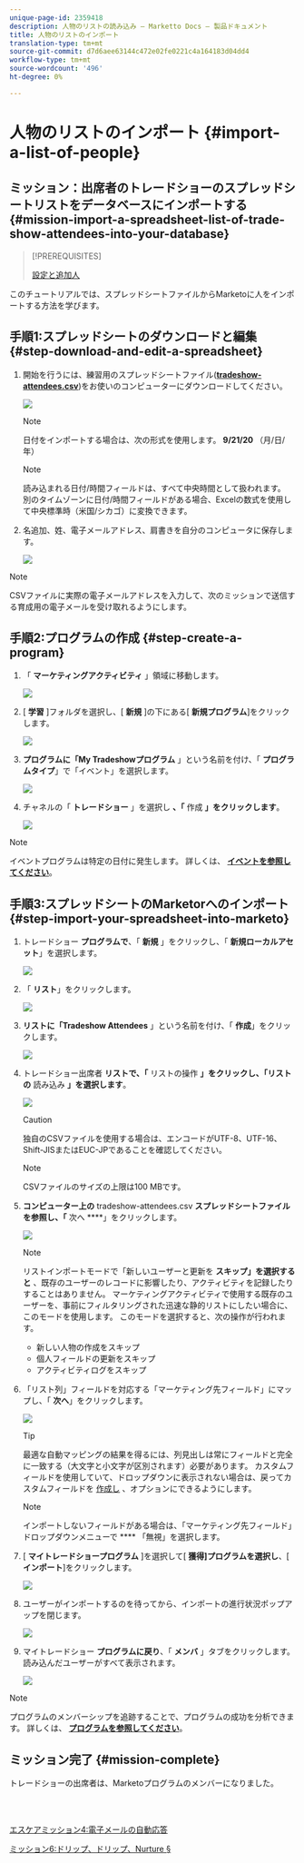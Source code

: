 ```yaml
---
unique-page-id: 2359418
description: 人物のリストの読み込み — Marketto Docs — 製品ドキュメント
title: 人物のリストのインポート
translation-type: tm+mt
source-git-commit: d7d6aee63144c472e02fe0221c4a164183d04dd4
workflow-type: tm+mt
source-wordcount: '496'
ht-degree: 0%

---
```



# 人物のリストのインポート {#import-a-list-of-people}

## ミッション：出席者のトレードショーのスプレッドシートリストをデータベースにインポートする {#mission-import-a-spreadsheet-list-of-trade-show-attendees-into-your-database}

>[!PREREQUISITES]
>
>[設定と追加人](/help/marketo/getting-started/quick-wins/get-set-up-and-add-a-person.md)

このチュートリアルでは、スプレッドシートファイルからMarketoに人をインポートする方法を学びます。

## 手順1:スプレッドシートのダウンロードと編集 {#step-download-and-edit-a-spreadsheet}

1. 開始を行うには、練習用のスプレッドシートファイル([**tradeshow-attendees.csv**](https://docs.marketo.com/display/docs/assets/tradeshow-attendees.csv))をお使いのコンピューターにダウンロードしてください。

   ![](assets/image2014-9-24-12-3a5-3a0.png)

   >[!NOTE]
   >
   >日付をインポートする場合は、次の形式を使用します。 **9/21/20** （月/日/年）

   >[!NOTE]
   >
   >読み込まれる日付/時間フィールドは、すべて中央時間として扱われます。 別のタイムゾーンに日付/時間フィールドがある場合、Excelの数式を使用して中央標準時（米国/シカゴ）に変換できます。

1. 名追加、姓、電子メールアドレス、肩書きを自分のコンピュータに保存します。

   ![](assets/image2014-9-24-12-3a5-3a30.png)

>[!NOTE]
>
>CSVファイルに実際の電子メールアドレスを入力して、次のミッションで送信する育成用の電子メールを受け取れるようにします。

## 手順2:プログラムの作成 {#step-create-a-program}

1. 「 **マーケティングアクティビティ** 」領域に移動します。

   ![](assets/ma-2.png)

1. [ **学習** ]フォルダを選択し、[ **新規** ]の下にある[ **新規プログラム**]をクリックします。

   ![](assets/image2014-9-24-12-3a21-3a13.png)

1. **プログラムに「My Tradeshowプログラム** 」という名前を付け、「 **プログラムタイプ**」で「イベント」を選択します。

   ![](assets/image2014-9-24-12-3a21-3a25.png)

1. チャネルの「 **トレードショー** 」を選択し **、「** 作成 **」をクリックします**。

   ![](assets/image2014-9-24-12-3a21-3a39.png)

>[!NOTE]
>
>イベントプログラムは特定の日付に発生します。 詳しくは、 [**イベントを参照してください**](/help/marketo/product-docs/demand-generation/events/understanding-events/understanding-event-programs.md)。

## 手順3:スプレッドシートのMarketorへのインポート {#step-import-your-spreadsheet-into-marketo}

1. トレードショー **プログラムで**、「 **新規** 」をクリックし、「 **新規ローカルアセット**」を選択します。

   ![](assets/seven-3.png)

1. 「 **リスト**」をクリックします。

   ![](assets/image2014-9-24-12-3a22-3a56.png)

1. **リストに「Tradeshow Attendees** 」という名前を付け、「 **作成**」をクリックします。

   ![](assets/image2014-9-24-12-3a23-3a9.png)

1. トレードショー出席者 **リストで、「** リストの操作 **」をクリックし、「リストの** 読み込み **」を選択します**。

   ![](assets/ten-2.png)

   >[!CAUTION]
   >
   >独自のCSVファイルを使用する場合は、エンコードがUTF-8、UTF-16、Shift-JISまたはEUC-JPであることを確認してください。

   >[!NOTE]
   >
   >CSVファイルのサイズの上限は100 MBです。

1. **コンピューター上の** tradeshow-attendees.csv **スプレッドシートファイルを参照し、「** 次へ ****」をクリックします。

   ![](assets/eleven-2.png)

   >[!NOTE]
   >
   >リストインポートモードで「新しいユーザーと更新を **スキップ」を選択すると** 、既存のユーザーのレコードに影響したり、アクティビティを記録したりすることはありません。 マーケティングアクティビティで使用する既存のユーザーを、事前にフィルタリングされた迅速な静的リストにしたい場合に、このモードを使用します。 このモードを選択すると、次の操作が行われます。
   >
   > * 新しい人物の作成をスキップ
   > * 個人フィールドの更新をスキップ
   > * アクティビティログをスキップ


1. 「リスト列」フィールドを対応する「マーケティング先フィールド」にマップし、「 **次へ**」をクリックします。

   ![](assets/image2014-9-24-12-3a24-3a49.png)

   >[!TIP]
   >
   >最適な自動マッピングの結果を得るには、列見出しは常にフィールドと完全に一致する（大文字と小文字が区別されます）必要があります。 カスタムフィールドを使用していて、ドロップダウンに表示されない場合は、戻ってカスタムフィールドを [作成し](/help/marketo/product-docs/administration/field-management/create-a-custom-field-in-marketo.md) 、オプションにできるようにします。

   >[!NOTE]
   >
   >インポートしないフィールドがある場合は、「マーケティング先フィールド」ドロップダウンメニューで **** 「無視」を選択します。

1. [ **マイトレードショープログラム** ]を選択して[ **獲得]プログラムを選択し**、[ **インポート**]をクリックします。

   ![](assets/image2014-9-24-12-3a25-3a1.png)

1. ユーザーがインポートするのを待ってから、インポートの進行状況ポップアップを閉じます。

   ![](assets/image2014-9-24-12-3a25-3a13.png)

1. マイトレードショー **プログラムに戻り**、「 **メンバ** 」タブをクリックします。 読み込んだユーザーがすべて表示されます。

   ![](assets/fifteen-1.png)

>[!NOTE]
>
>プログラムのメンバーシップを追跡することで、プログラムの成功を分析できます。 詳しくは、 [**プログラムを参照してください**](/help/marketo/product-docs/core-marketo-concepts/programs/creating-programs/understanding-programs.md)。

## ミッション完了 {#mission-complete}

トレードショーの出席者は、Marketoプログラムのメンバーになりました。

<br> 

[エスケアミッション4:電子メールの自動応答](/help/marketo/getting-started/quick-wins/email-auto-response.md)

[ミッション6:ドリップ、ドリップ、Nurture §](/help/marketo/getting-started/quick-wins/drip-drip-nurture.md)
